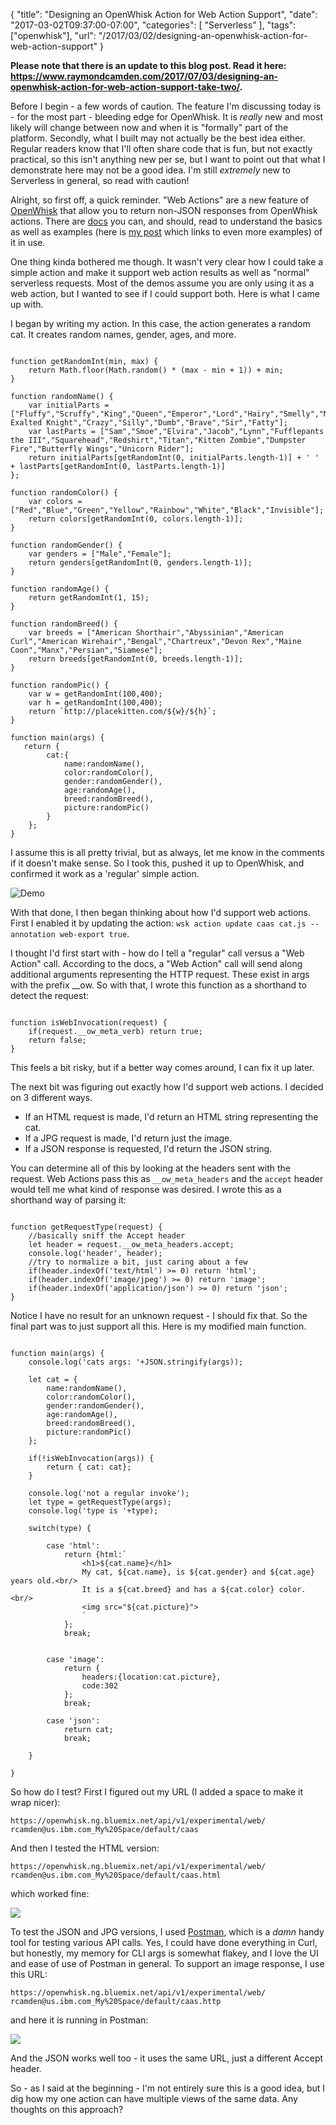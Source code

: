 
{
	"title": "Designing an OpenWhisk Action for Web Action Support",
	"date": "2017-03-02T09:37:00-07:00",
	"categories": [
		"Serverless"
	],
	"tags": ["openwhisk"],
	"url": "/2017/03/02/designing-an-openwhisk-action-for-web-action-support"
}

<strong>Please note that there is an update to this blog post. Read it here: <a href="https://www.raymondcamden.com/2017/07/03/designing-an-openwhisk-action-for-web-action-support-take-two/">https://www.raymondcamden.com/2017/07/03/designing-an-openwhisk-action-for-web-action-support-take-two/</a>.</strong>


Before I begin - a few words of caution. The feature I'm discussing today is - for the most part - bleeding edge for OpenWhisk. It is *really* new and most likely will change between now and when it is "formally" part of the platform. Secondly, what I built may not actually be the best idea either. Regular readers know that I'll often share code that is fun, but not exactly practical, so this isn't anything new per se, but I want to point out that what I demonstrate here may not be a good idea. I'm still *extremely* new to Serverless in general, so read with caution!

Alright, so first off, a quick reminder. "Web Actions" are a new feature of [OpenWhisk](https://developer.ibm.com/openwhisk/) that allow you to return non-JSON responses from OpenWhisk actions. There are [docs](https://github.com/openwhisk/openwhisk/blob/master/docs/webactions.md) you can, and should, read to understand the basics as well as examples (here is [my post](https://www.raymondcamden.com/2017/02/15/building-a-form-handler-service-in-openwhisk-part-two/) which links to even more examples) of it in use. 

One thing kinda bothered me though. It wasn't very clear how I could take a simple action and make it support web action results as well as "normal" serverless requests. Most of the demos assume you are only using it as a web action, but I wanted to see if I could support both. Here is what I came up with.

I began by writing my action. In this case, the action generates a random cat. It creates random names, gender, ages, and more. 

<pre><code class="language-javascript">
function getRandomInt(min, max) {
    return Math.floor(Math.random() * (max - min + 1)) + min;
}
 
function randomName() {
    var initialParts = [&quot;Fluffy&quot;,&quot;Scruffy&quot;,&quot;King&quot;,&quot;Queen&quot;,&quot;Emperor&quot;,&quot;Lord&quot;,&quot;Hairy&quot;,&quot;Smelly&quot;,&quot;Most Exalted Knight&quot;,&quot;Crazy&quot;,&quot;Silly&quot;,&quot;Dumb&quot;,&quot;Brave&quot;,&quot;Sir&quot;,&quot;Fatty&quot;];
    var lastParts = [&quot;Sam&quot;,&quot;Smoe&quot;,&quot;Elvira&quot;,&quot;Jacob&quot;,&quot;Lynn&quot;,&quot;Fufflepants the III&quot;,&quot;Squarehead&quot;,&quot;Redshirt&quot;,&quot;Titan&quot;,&quot;Kitten Zombie&quot;,&quot;Dumpster Fire&quot;,&quot;Butterfly Wings&quot;,&quot;Unicorn Rider&quot;];
    return initialParts[getRandomInt(0, initialParts.length-1)] + ' ' + lastParts[getRandomInt(0, lastParts.length-1)]
};
 
function randomColor() {
    var colors = [&quot;Red&quot;,&quot;Blue&quot;,&quot;Green&quot;,&quot;Yellow&quot;,&quot;Rainbow&quot;,&quot;White&quot;,&quot;Black&quot;,&quot;Invisible&quot;];
    return colors[getRandomInt(0, colors.length-1)];
}
 
function randomGender() {
    var genders = [&quot;Male&quot;,&quot;Female&quot;];
    return genders[getRandomInt(0, genders.length-1)];
}
 
function randomAge() {
    return getRandomInt(1, 15);
}
 
function randomBreed() {
    var breeds = [&quot;American Shorthair&quot;,&quot;Abyssinian&quot;,&quot;American Curl&quot;,&quot;American Wirehair&quot;,&quot;Bengal&quot;,&quot;Chartreux&quot;,&quot;Devon Rex&quot;,&quot;Maine Coon&quot;,&quot;Manx&quot;,&quot;Persian&quot;,&quot;Siamese&quot;];
    return breeds[getRandomInt(0, breeds.length-1)];
}

function randomPic() {
    var w = getRandomInt(100,400);
    var h = getRandomInt(100,400);
    return `http://placekitten.com/${w}/${h}`;
}

function main(args) {
   return {
        cat:{
            name:randomName(),
            color:randomColor(),
            gender:randomGender(),
            age:randomAge(),
            breed:randomBreed(),
            picture:randomPic()
        }
    };
}
</code></pre>

I assume this is all pretty trivial, but as always, let me know in the comments if it doesn't make sense. So I took this, pushed it up to OpenWhisk, and confirmed it work as a 'regular' simple action.

![Demo](https://static.raymondcamden.com/images/2017/3/caas1.png)

With that done, I then began thinking about how I'd support web actions. First I enabled it by updating the action: `wsk action update caas cat.js --annotation web-export true`. 

I thought I'd first start with - how do I tell a "regular" call versus a "Web Action" call. According to the docs, a "Web Action" call will send along additional arguments representing the HTTP request. These exist in args with the prefix __ow. So with that, I wrote this function as a shorthand to detect the request:

<pre><code class="language-javascript">
function isWebInvocation(request) {
	if(request.__ow_meta_verb) return true;
	return false;
}
</code></pre>

This feels a bit risky, but if a better way comes around, I can fix it up later. 

The next bit was figuring out exactly how I'd support web actions. I decided on 3 different ways.

* If an HTML request is made, I'd return an HTML string representing the cat.
* If a JPG request is made, I'd return just the image.
* If a JSON response is requested, I'd return the JSON string.

You can determine all of this by looking at the headers sent with the request. Web Actions pass this as `__ow_meta_headers` and the `accept` header would tell me what kind of response was desired. I wrote this as a shorthand way of parsing it:

<pre><code class="language-javascript">
function getRequestType(request) {
	//basically sniff the Accept header
	let header = request.__ow_meta_headers.accept;
	console.log('header', header);
	//try to normalize a bit, just caring about a few
	if(header.indexOf('text/html') &gt;= 0) return 'html';
	if(header.indexOf('image/jpeg') &gt;= 0) return 'image';
	if(header.indexOf('application/json') &gt;= 0) return 'json';
}
</code></pre>

Notice I have no result for an unknown request - I should fix that. So the final part was to just support all this. Here is my modified main function.

<pre><code class="language-javascript">
function main(args) {
	console.log('cats args: '+JSON.stringify(args));

	let cat = {
		name:randomName(),
		color:randomColor(),
		gender:randomGender(),
		age:randomAge(),
		breed:randomBreed(),
		picture:randomPic()
	};

	if(!isWebInvocation(args)) {
		return { cat: cat};
	}

	console.log('not a regular invoke');
	let type = getRequestType(args);
	console.log('type is '+type);

	switch(type) {

		case 'html': 
			return {html:`
				&lt;h1&gt;${cat.name}&lt;/h1&gt;
				My cat, ${cat.name}, is ${cat.gender} and ${cat.age} years old.&lt;br/&gt;
				It is a ${cat.breed} and has a ${cat.color} color.&lt;br/&gt;
				&lt;img src=&quot;${cat.picture}&quot;&gt;
				`
			};
			break;


		case 'image':
			return {
				headers:{location:cat.picture},
				code:302
			};
			break;

		case 'json':
			return cat;
			break;
	
	}

}
</code></pre>

So how do I test? First I figured out my URL (I added a space to make it wrap nicer):

`https://openwhisk.ng.bluemix.net/api/v1/experimental/web/ rcamden@us.ibm.com_My%20Space/default/caas`

And then I tested the HTML version:

`https://openwhisk.ng.bluemix.net/api/v1/experimental/web/ rcamden@us.ibm.com_My%20Space/default/caas.html`

which worked fine:

<img src="https://static.raymondcamden.com/images/2017/3/caas2.png" class="imgborder">

To test the JSON and JPG versions, I used [Postman](https://www.getpostman.com/), which is a *damn* handy tool for testing various API calls. Yes, I could have done everything in Curl, but honestly, my memory for CLI args is somewhat flakey, and I love the UI and ease of use of Postman in general. To support an image response, I use this URL:

`https://openwhisk.ng.bluemix.net/api/v1/experimental/web/ rcamden@us.ibm.com_My%20Space/default/caas.http`

and here it is running in Postman:

<img src="https://static.raymondcamden.com/images/2017/3/caas3.png" class="imgborder">

And the JSON works well too - it uses the same URL, just a different Accept header. 

So - as I said at the beginning - I'm not entirely sure this is a good idea, but I dig how my one action can have multiple views of the same data. Any thoughts on this approach?

